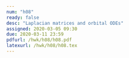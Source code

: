 ```yaml
---
num: "h08"
ready: false
desc: "Laplacian matrices and orbital ODEs"
assigned: 2020-03-05 09:30
due: 2020-03-11 23:59
pdfurl: /hwk/h08/h08.pdf
latexurl: /hwk/h08/h08.tex
---
```

